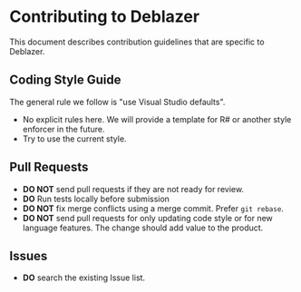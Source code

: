 Contributing to Deblazer
======================

This document describes contribution guidelines that are specific to Deblazer. 

Coding Style Guide
------------------
The general rule we follow is "use Visual Studio defaults".
* No explicit rules here. We will provide a template for R# or another style enforcer in the future.
* Try to use the current style.

Pull Requests
-------------
* **DO NOT** send pull requests if they are not ready for review. 
* **DO** Run tests locally before submission
* **DO NOT** fix merge conflicts using a merge commit. Prefer `git rebase`.
* **DO NOT** send pull requests for only updating code style or for new language features. The change should add value to the product.

Issues
------
* **DO** search the existing Issue list. 
